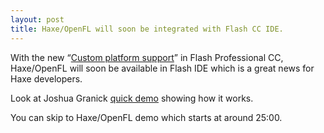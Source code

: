 ```yaml
---
layout: post
title: Haxe/OpenFL will soon be integrated with Flash CC IDE.
---
```


With the new “[Custom platform support](http://www.adobe.com/uk/products/flash/features.html)” in Flash Professional CC, Haxe/OpenFL will soon be available in Flash IDE which is a great news for Haxe developers.

Look at Joshua Granick [quick demo](http://max.adobe.com/sessions/max-online/#/video/567) showing how it works.

You can skip to Haxe/OpenFL demo which starts at around 25:00.
